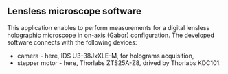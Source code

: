 ## Lensless microscope software

This application enables to perform measurements for a digital lensless holographic microscope in on-axis (Gabor) configuration. The developed software connects with the following devices:
+ camera - here, IDS U3-38JxXLE-M, for holograms acquisition,
+ stepper motor - here, Thorlabs ZTS25A-Z8, drived by Thorlabs KDC101.
